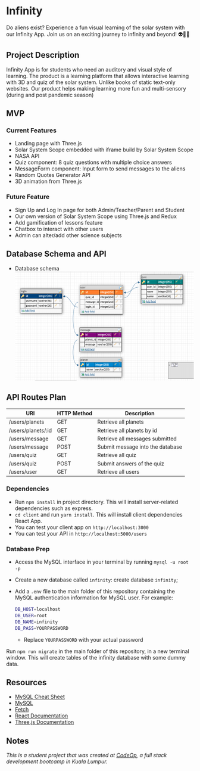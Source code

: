 # Infinity

Do aliens exist? Experience a fun visual learning of the solar system with our Infinity App. Join us on an exciting journey to infinity and beyond! :alien::rocket::sparkles:

## Project Description

Infinity App is for students who need an auditory and visual style of learning. The product is a learning platform that allows interactive learning with 3D and quiz of the solar system. Unlike books of static text-only websites. Our product helps making learning more fun and multi-sensory (during and post pandemic season)

## MVP

### Current Features

- Landing page with Three.js
- Solar System Scope embedded with iframe build by Solar System Scope
- NASA API
- Quiz component: 8 quiz questions with multiple choice answers
- MessageForm component: Input form to send messages to the aliens
- Random Quotes Generator API
- 3D animation from Three.js

### Future Feature

- Sign Up and Log In page for both Admin/Teacher/Parent and Student
- Our own version of Solar System Scope using Three.js and Redux
- Add gamification of lessons feature
- Chatbox to interact with other users
- Admin can alter/add other science subjects

## Database Schema and API

- Database schema ![DB Schema](db_schema.png)

## API Routes Plan

URI | HTTP Method | Description
--- | ----------- | -----------
/users/planets | GET | Retrieve all planets
/users/planets/:id | GET | Retrieve all planets by id
/users/message | GET | Retrieve all messages submitted
/users/message | POST | Submit message into the database
/users/quiz | GET | Retrieve all quiz
/users/quiz | POST | Submit answers of the quiz
/users/user | GET | Retrieve all users

### Dependencies

- Run `npm install` in project directory. This will install server-related dependencies such as express.
- `cd client` and run `yarn install`. This will install client dependencies React App.
- You can test your client app on `http://localhost:3000`
- You can test your API in `http://localhost:5000/users`

### Database Prep

- Access the MySQL interface in your terminal by running `mysql -u root -p`
- Create a new database called `infinity`: create database `infinity`;
- Add a `.env` file to the main folder of this repository containing the MySQL authentication information for MySQL user. For example:

  ```bash
  DB_HOST=localhost
  DB_USER=root
  DB_NAME=infinity
  DB_PASS=YOURPASSWORD
  ```

  - Replace `YOURPASSWORD` with your actual password

Run `npm run migrate` in the main folder of this repository, in a new terminal window. This will create tables of the infinity database with some dummy data.

## Resources

- [MySQL Cheat Sheet](http://www.mysqltutorial.org/mysql-cheat-sheet.aspx)
- [MySQL](https://dev.mysql.com/doc/refman/8.0/en/database-use.html)
- [Fetch](https://developer.mozilla.org/en-US/docs/Web/API/Fetch_API/Using_Fetch)
- [React Documentation](https://reactjs.org/docs/getting-started.html)
- [Three.js Documentation](https://threejs.org/)

## Notes

_This is a student project that was created at [CodeOp](http://CodeOp.tech), a full stack development bootcamp in Kuala Lumpur._
